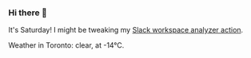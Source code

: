 ### Hi there :wave:

It's Saturday! I might be tweaking my [Slack workspace analyzer action](https://github.com/bewuethr/slack-analyzer).

Weather in Toronto: clear, at -14°C.
